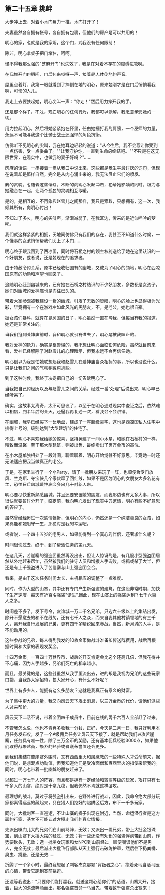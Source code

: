 ## 第二十五章 挑衅

大步冲上去，对着小木门用力一推，木门打开了！

夫妻虽然各自拥有帐号，各自拥有包裹，但他们的房产是可以共用的！

明心的家，也就是我的家啊，这个门，对我没有任何限制！

除非，明心拿桌子把门堵住，呵呵。

怪不得我那么强的"芝麻开门"也失效了，我是在对着不存在的障碍进攻啊。

在我推开门的瞬间，门后传来哎呀一声，接着是人体倒地的声音。

屋里点着灯，我第一眼就看到了摔倒在地的明心，原来她刚才是在门后悄悄看我啊，可怜的人儿。

我走上去要扶起她，明心尖叫一声："你走！"然后用力摔开我的手。

还是那个样子，不过，现在明心的任何行为，我都可以谅解，我愿意承受她的一切。

用力拉起明心，然后将她紧紧抱在怀里，任由她捶打我的肩膀，一个巫师的力量，永远不可能与我这个比骑士战士还强悍的角色抗衡。

仿佛听不见明心的尖叫，我在她耳边轻轻的说道："从今往后，我不会再让你受到一点伤害，受一点委曲了。""让我守护你，一直到生命的终结吧。""不只是在这无限世界，在现实中，也做我的妻子好吗？"……

肉麻的话语，一串接着一串从我口中说出来，这些都是我生平最讨厌的词句，但现在说着却是那样自然，完全是从内心涌出来的，我无法阻止它们的喷发。

我的灵魂，也随着这些话语，不断的向明心发起冲击，在给她影响的同时，极力与她融合在一起，让两个孤独的灵魂相互取暖。

是的，是相互的，不再象和赵雪儿之间那样，我只是索取，只想拥有，这一次，我倾其所有，向明心付出！

不知过了多久，明心的尖叫声，渐渐减弱了，在我耳边，传来的是近似呻吟的梦呓。

我们就这样紧紧的相拥，天地间仿佛只有我们的存在，我甚至不知道什么时候，一个懂事的女孩悄悄帮我们关上了木门……

明心终于跟我回到了西凉国，同时将石桥之村的领主权利送给了她在这里认识的一个好朋友，或者说，还是她现在的追求者。

由于特赦令的关系，原本已经收归国有的幽城，又成为了明心的领地，明心在西凉国原有的功勋和声望也回来了。

追随明心迁到幽城来的，还有她在石桥之村结识的不少好朋友，多数都是女孩子，她们对幽城的爱神庙也是向往已久的。

带着大家参观被我建设一新的幽城，引发了无数的赞叹，明心的脸上也显得极为光彩，毕竟拥有一个在游戏中如此风光的男朋友，不，是老公，她也很自豪。

据女孩们暴料，就算在昆河国的日子，明心虽然一直在骂我，但每当有我的报道，她还是非常关注的。

当我们逛到爱神庙前时，我和明心就没有进去了，明心是被我阻止的。

我对爱神的能力，确实是很警惕的，我不想让明心面临任何危险，虽然就目前来看，爱神已经解除了对赵雪儿的心理暗示，但我永远不会再信任她。

明心倒以为我是怕她联想起我和赵雪儿在爱神庙当众相拥的事，所以也没说什么，只是让我们之间的气氛稍微尴尬些。

到了这种时候，我终于决定把自己的一切告诉明心了。

当我把自己的经历以及与赵雪儿之间的关系，经过一番"处理"后说出来，明心早已经听呆了。

确实，这故事太离奇，太不可思议了，以至于在明心通过现实中查证之后，依然难以相信，到半年后的某天，还逼我再复述一次，看我会不会讲错。

在幽城，我早已经买下一处地盘，建成了一座超级豪宅，这也是西凉国私人住宅中排得上号的，级别达到"大型建筑"的住宅了。

不过，明心不喜欢我给她的惊喜，坚持另建了一间小木屋，和她在石桥村的一样，精致而温馨，至于那大型建筑，则被出售，最终卖出了两万金币的高价。

在小木屋单独相处了一段时间，聊着聊着，明心开始觉得不好意思，毕竟她一时还无法适应把我当做真正的老公。

于是，在家里举行了一个小Party，请了一批朋友来玩了一阵，也顺便给专门放风、兰克斯、夺宝侠几个家伙牵了回红线，如果不是因为明心的女朋友大多名花有主，恐怕日后幽城爱神庙会多出几十对新人来。

明心要尽快重新熟悉幽城，并且还要安置她的朋友，而我那边也有太多大事，所以很快就要暂时分开了，临走前，我向明心发出了现实中的邀请，明心有些不好意思的答应了。

虽然曾经经历过一次感情挫折，但明心的内心，仍然还是一个纯洁善良的女孩，如果真能和她相守一生，那绝对是我的幸运吧。

或者说，一个四十五岁的老男人，如果能得到一个真心的伴侣，还奢求什么呢？

时间很快过去，终于，到了帮派任务的第九天。

在这几天，苦崖寨的强盗团虽然再没出击，但让人惊讶的是，有几股小型强盗团居然从外地赶来帮忙，虽然被我们的驻守人员和增援人手击败，或抓或杀了大半，但还是有上千强盗进入了苦崖寨与山上强盗团会合。

看来，是由于这次任务时间太长，主机相应的调整了一点难度。

同时，作为大型的山寨，其中还有专门产生新强盗的建筑，在这段非常时期，加快了生产速度，每天有近百名强盗"诞生".因此，现在山寨上的强盗达到了七千六百人之多。

时间差不多了，发下号令，友谊城一万二千名兄弟，只选六十级以上的集结出发，除开不愿意去的和不在线的，还有七千人之众，而来自我其他村镇领地的有三千人，离开我自行发展的兄弟，更有四千多精锐回来参战，当然，新月城的人手，是不能动用的。

这些参战的兄弟，每人得到我发的10枚金币做战斗准备和传送阵费用，战后再根据时间和大家的表现发奖金。

十四万金币，一百四十万世界币，战后的开支肯定会比这个还高几倍，但我花得并不心痛，因为人手越多，兄弟们死亡的机率越小。

而且，最关键的是，这些钱虽然从我手里流出去，进的却是我视为兄弟的这些玩家口袋，当我办大家招待，换大家开心，有什么不好呢？

世界上有多少人，能拥有这么多朋友？这就是我真正有意义的财富。

为了集中更大的力量，我又向风云天下发出消息，以三万金币的代价，请他们派些人过来帮忙。

风云天下二话不说，带着全团四千成员中，目前在线的两千六百人全部赶了过来。

不管我怎么说，他也不肯再多收我一分钱，正好，今天是二月一日，我只好利用本月任务发布权，发了一个A级佣兵任务让风云天下接了，就是帮助我们进攻苦崖寨，任务具有唯一性，除了三万金币的奖励，还有基本佣兵经验3000点，如果他们取得战果越高，额外的经验或者说荣誉值还会更多。

到我们集结在苦崖寨外围时，又有西西里火和屠鹰教的一些特殊人才受命前来，据他们说，是想混点功勋值，但我知道他们是受冷面僧和西西里火的指使来帮我的。同时，明心也带着一批幽城的朋友赶来了。

以超过一万七千人的阵容，而且都是拥有一定经验和较高等级的玩家，攻打只有七千多人的山寨，绝对是十拿九稳，但我仍然不肯就这样强攻。

最理想的战斗，莫过于将强盗引出来，在野外进行战斗，因此，我命令绝大部分玩家都离得远远的藏起来，只在猎人们挖好的陷阱区后方，布下一千多玩家。

同时，大批刺客一直巡逻，不让山寨的探子出现在附近，当然，命运潜行者是这方面的行家，基本不可能让对方摸走我们的真实情报。

先派出嗓门儿大的兄弟们在山前骂阵，无效；又派出一票兄弟，带上大批金银珠宝，到山寨下大摇大摆的经过，无效；将一些还没有劝化的强盗俘虏带到山前，作势要砍头，无效；选一批美女玩家和女NPC到山前经过，顺便嘲讽他们不是男人，完全无效；最后派出大批飞行部队从天上强行击破防护罩，然后往下扔粪桶、臭虫、跳蚤，还是无效……

折腾了一个多小时，最终我想起了刺客杰克那颗"背叛者之心"，抱着死马当活马医的心情，带着它跑到寨前挑逗。

还没等我说出："只要你们能打赢我，就送这颗心给你们"的话语，山寨大开，接着，巨大的洪流奔涌而出，那名强盗首领一马当先，带着数千强盗杀出寨来！

